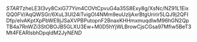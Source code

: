 $START$zheLE3I3vy8CxiG77Yim4COVtCpvuG4a35S8Exy8g/XsNc/NZ91L1EixQQ0FV/AqQWSGr/6XuL3UI24iTvigOI4NMm9euUzljAxrBtgUririr5LQJ9j2QFIDfp/elvAKptXpPbWE9jJSaXVPBPutopnF2BnaxKHHmxmuqdlwM96hGN2QpTB4a7RnWZi3StOBOJB5GLXU3Ew+M0D5hYjWLBrowCjsCGsa97Mfiw5BeT3Mt4FEARlsbhDpqIdM2JyN$END$